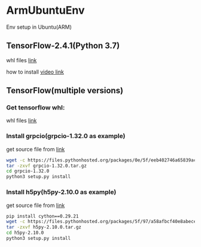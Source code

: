 # ArmUbuntuEnv
Env setup in Ubuntu(ARM)

## TensorFlow-2.4.1(Python 3.7)

whl files [link](https://dedemaker-1255717351.cos.ap-nanjing.myqcloud.com/bilibili/TensorFlow-2.4.1.zip)

how to install [video link](https://www.bilibili.com/video/BV11a4y127Us/?vd_source=db13df6c5b0634a345593a5afaed3798)

## TensorFlow(multiple versions)
### Get tensorflow whl:

whl files [link](https://github.com/KumaTea/tensorflow-aarch64/releases)

### Install grpcio(grpcio-1.32.0 as example)

get source file from [link](https://pypi.org/project/grpcio)

```bash
wget -c https://files.pythonhosted.org/packages/0e/5f/eeb402746a65839acdec78b7e757635f5e446138cc1d68589dfa32cba593/grpcio-1.32.0.tar.gz
tar -zxvf grpcio-1.32.0.tar.gz 
cd grpcio-1.32.0
python3 setup.py install
```

### Install h5py(h5py-2.10.0 as example)

get source file from [link](https://pypi.org/project/h5py)

```bash
pip install cython==0.29.21
wget -c https://files.pythonhosted.org/packages/5f/97/a58afbcf40e8abecededd9512978b4e4915374e5b80049af082f49cebe9a/h5py-2.10.0.tar.gz
tar -zxvf h5py-2.10.0.tar.gz
cd h5py-2.10.0
python3 setup.py install
```

